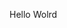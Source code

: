 Hello Wolrd





























































































































































































































































































































































































































































































































































































































































































































































































































































































































































































































































































































































































































































































































































































































































































































































































































































































































































































































































































































































































































































































































































































































































































































































































































































































































































































































































































































































































































































































































































































































































































































































































































































































































































































































































































































































































































































































































































































































































































































































































































































































































































































































































































































































































































































































































































































































































































































































































































































































































































































































































































































































































































































































































































































































































































































































































































